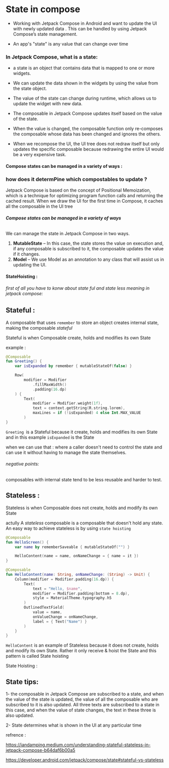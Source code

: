# State in compose

- Working with Jetpack Compose in Android and want to update the UI with newly updated data . This can be handled by using Jetpack Compose’s state management. 

- An app's "state" is any value that can change over time

### In Jetpack Compose, what is a state:

- a state is an object that contains data that is mapped to one or more widgets.

- We can update the data shown in the widgets by using the value from the state object.

- The value of the state can change during runtime, which allows us to update the widget with new data.

- The composable in Jetpack Compose updates itself based on the value of the state.

- When the value is changed, the composable function only re-composes the composable whose data has been changed and ignores the others.

- When we recompose the UI, the UI tree does not redraw itself but only updates the specific composable because redrawing the entire UI would be a very expensive task. 

#### Compose states can be managed in a variety of ways :

### how does it determPine which compostables to update ?

Jetpack Compose is based on the concept of Positional Memoization, which is a technique for optimizing program function calls and returning the cached result. When we draw the UI for the first time in Compose, it caches all the composable in the UI tree

###### **Compose states can be managed in a variety of ways**

We can manage the state in Jetpack Compose in two ways.

1. **MutableState** – In this case, the state stores the value on execution and, if any composable is subscribed to it, the composable updates the value if it changes.
2. **Model** – We use Model as an annotation to any class that will assist us in updating the UI.

#### StateHoisting :

###### first of all you have to konw about state ful and state less meaning in jetpack compose:

## Stateful :

 A composable that uses `remember` to store an object creates internal state, making the composable *stateful*

Stateful is when Composable create, holds and modifies its own State

example : 

```kotlin
@Composable
fun Greeting() {
    var isExpanded by remember { mutableStateOf(false) }

    Row(
        modifier = Modifier
            .fillMaxWidth()
            .padding(16.dp)
    ) {
        Text(
            modifier = Modifier.weight(1f),
            text = context.getString(R.string.lorem),
            maxLines = if (!isExpanded) 4 else Int.MAX_VALUE
        )
}
```

`Greeting `is a Stateful because it create, holds and modifies its own State and in this example `isExpanded` is the State

when we can use that :
where a caller doesn't need to control the state and can use it without having to manage the state themselves.

###### negative points:

composables with internal state tend to be less reusable and harder to test.

## Stateless :

Stateless is when Composable does not create, holds and modify its own State

actully A *stateless* composable is a composable that doesn't hold any state. An easy way to achieve stateless is by using `state hoisting`

```kotlin
@Composable
fun HelloScreen() {
    var name by rememberSaveable { mutableStateOf("") }

    HelloContent(name = name, onNameChange = { name = it })
}

@Composable
fun HelloContent(name: String, onNameChange: (String) -> Unit) {
    Column(modifier = Modifier.padding(16.dp)) {
        Text(
            text = "Hello, $name",
            modifier = Modifier.padding(bottom = 8.dp),
            style = MaterialTheme.typography.h5
        )
        OutlinedTextField(
            value = name,
            onValueChange = onNameChange,
            label = { Text("Name") }
        )
    }
}
```

`HelloContent` is an example of Stateless because it does not create, holds and modify its own State. Rather it only receive & hoist the State and this pattern is called State hoisting

State Hoisting :













## State tips:

1- the composable in Jetpack Compose are subscribed to a state, and when the value of the state is updated, the value of all the composable who are subscribed to it is also updated. All three texts are subscribed to a state in this case, and when the value of state changes, the text in these three is also updated.

2- State determines what is shown in the UI at any particular time





refrence :

https://iandamping.medium.com/understanding-stateful-stateless-in-jetpack-compose-b64daf6b00a5

https://developer.android.com/jetpack/compose/state#stateful-vs-stateless
